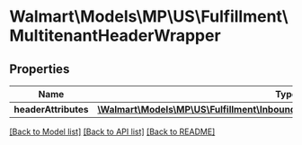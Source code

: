 # Walmart\Models\MP\US\Fulfillment\MultitenantHeaderWrapper

## Properties

Name | Type | Description | Notes
------------ | ------------- | ------------- | -------------
**headerAttributes** | [**\Walmart\Models\MP\US\Fulfillment\InboundPreviewRequestHeaderHeaderAttributes**](InboundPreviewRequestHeaderHeaderAttributes.md) |  |


[[Back to Model list]](./) [[Back to API list]](../../../../../README.md#supported-apis) [[Back to README]](../../../../../README.md)

